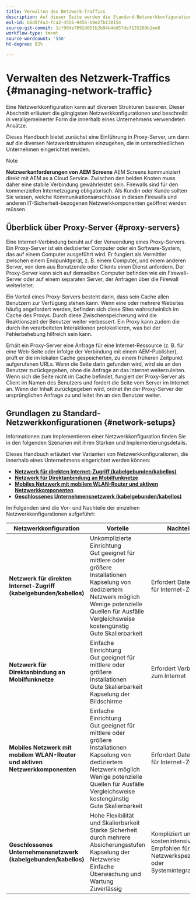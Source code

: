 ```yaml
---
title: Verwalten des Netzwerk-Traffics
description: Auf dieser Seite werden die Standard-Netzwerkkonfigurationen sowie die Verwaltung des Netzwerk-Traffics beschrieben.
exl-id: b6d8f4a3-fca2-4556-9455-b9e27b138154
source-git-commit: 1cf90de7892d051b2b94b4dd57de7135269b1ee8
workflow-type: tm+mt
source-wordcount: '550'
ht-degree: 82%

---
```


# Verwalten des Netzwerk-Traffics {#managing-network-traffic}

Eine Netzwerkkonfiguration kann auf diversen Strukturen basieren. Dieser Abschnitt erläutert die gängigsten Netzwerkkonfigurationen und beschreibt in verallgemeinerter Form die innerhalb eines Unternehmens verwendeten Ansätze.

Dieses Handbuch bietet zunächst eine Einführung in Proxy-Server, um dann auf die diversen Netzwerkstrukturen einzugehen, die in unterschiedlichen Unternehmen eingerichtet werden.

>[!NOTE]
>**Netzwerkanforderungen von AEM Screens**
>AEM Screens kommuniziert direkt mit AEM as a Cloud Service. Zwischen den beiden Knoten muss daher eine stabile Verbindung gewährleistet sein. Firewalls sind für den kommerziellen Internetzugang obligatorisch. Als Kundin oder Kunde sollten Sie wissen, welche Kommunikationsanschlüsse in diesen Firewalls und anderen IT-Sicherheit-bezogenen Netzwerkkomponenten geöffnet werden müssen.

## Überblick über Proxy-Server {#proxy-servers}

Eine Internet-Verbindung beruht auf der Verwendung eines Proxy-Servers. Ein Proxy-Server ist ein dedizierter Computer oder ein Software-System, das auf einem Computer ausgeführt wird. Er fungiert als Vermittler zwischen einem Endpunktgerät, z. B. einem Computer, und einem anderen Server, von dem aus Benutzende oder Clients einen Dienst anfordern. Der Proxy-Server kann sich auf demselben Computer befinden wie ein Firewall-Server oder auf einem separaten Server, der Anfragen über die Firewall weiterleitet.

Ein Vorteil eines Proxy-Servers besteht darin, dass sein Cache allen Benutzern zur Verfügung stehen kann. Wenn eine oder mehrere Websites häufig angefordert werden, befinden sich diese Sites wahrscheinlich im Cache des Proxys. Durch diese Zwischenspeicherung wird die Reaktionszeit der Benutzer weiter verbessert. Ein Proxy kann zudem die durch ihn verarbeiteten Interaktionen protokollieren, was bei der Fehlerbehebung hilfreich sein kann.

Erhält ein Proxy-Server eine Anfrage für eine Internet-Ressource (z. B. für eine Web-Seite oder infolge der Verbindung mit einem AEM-Publisher), prüft er die im lokalen Cache gespeicherten, zu einem früheren Zeitpunkt aufgerufenen URLs. Wenn die Seite darin gefunden wird, wird sie an den Benutzer zurückgegeben, ohne die Anfrage an das Internet weiterzuleiten. Wenn sich die Seite nicht im Cache befindet, fungiert der Proxy-Server als Client im Namen des Benutzers und fordert die Seite vom Server im Internet an. Wenn der Inhalt zurückgegeben wird, ordnet ihn der Proxy-Server der ursprünglichen Anfrage zu und leitet ihn an den Benutzer weiter.

## Grundlagen zu Standard-Netzwerkkonfigurationen {#network-setups}

Informationen zum Implementieren einer Netzwerkkonfiguration finden Sie in den folgenden Szenarien mit ihren Stärken und Implementierungsdetails.

Dieses Handbuch erläutert vier Varianten von Netzwerkkonfigurationen, die innerhalb eines Unternehmens eingerichtet werden können:

* **[Netzwerk für direkten Internet-Zugriff (kabelgebunden/kabellos)](/help/using/direct-internet-network.md)**
* **[Netzwerk für Direktanbindung an Mobilfunknetze](/help/using/mobile-network.md)**
* **[Mobiles Netzwerk mit mobilem WLAN-Router und aktiven Netzwerkkomponenten](/help/using/mobile-network-router.md)**
* **[Geschlossenes Unternehmensnetzwerk (kabelgebunden/kabellos)](/help/using/enclosed-corporate-network.md)**

Im Folgenden sind die Vor- und Nachteile der einzelnen Netzwerkkonfigurationen aufgeführt:

| Netzwerkkonfiguration | Vorteile | Nachteile |
|--- |--- |--- |
| **Netzwerk für direkten Internet-Zugriff (kabelgebunden/kabellos)** | Unkomplizierte Einrichtung<br>Gut geeignet für mittlere oder größere Installationen<br>Kapselung von dediziertem Netzwerk möglich<br>Wenige potenzielle Quellen für Ausfälle<br>Vergleichsweise kostengünstig<br>Gute Skalierbarkeit | Erfordert Daten-Abo für Internet-Zugang |
| **Netzwerk für Direktanbindung an Mobilfunknetze** | Einfache Einrichtung<br>Gut geeignet für mittlere oder größere Installationen<br>Gute Skalierbarkeit<br>Kapselung der Bildschirme | Erfordert Verbindung zum Internet |
| **Mobiles Netzwerk mit mobilem WLAN-Router und aktiven Netzwerkkomponenten** | Einfache Einrichtung<br>Gut geeignet für mittlere oder größere Installationen<br>Kapselung von dediziertem Netzwerk möglich<br>Wenige potenzielle Quellen für Ausfälle<br>Vergleichsweise kostengünstig<br>Gute Skalierbarkeit | Erfordert Daten-Abo für Internet-Zugang |
| **Geschlossenes Unternehmensnetzwerk (kabelgebunden/kabellos)** | Hohe Flexibilität und Skalierbarkeit<br>Starke Sicherheit durch mehrere Absicherungsstufen<br>Kapselung der Netzwerke<br>Einfache Überwachung und Wartung<br>Zuverlässig | Kompliziert und kostenintensiv<br>Empfohlen für Netzwerkspezialisten oder Systemintegratoren |
